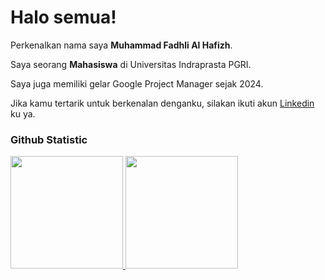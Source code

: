 # Halo semua! 

Perkenalkan nama saya **Muhammad Fadhli Al Hafizh**.<br>

Saya seorang **Mahasiswa** di Universitas Indraprasta PGRI.<br>

<!-- 
  Saya bertanggung jawab pada kualitas materi iOS dengan dibekali [sertifikasi dari University of Toronto](https://www.coursera.org/account/accomplishments/specialization/CLKJD8XBXJ3M).<br> 
-->

Saya juga memiliki gelar Google Project Manager sejak 2024.<br>

Jika kamu tertarik untuk berkenalan denganku, silakan ikuti akun [Linkedin](www.linkedin.com/in/mfadhlialhafizh) ku ya.

<!-- Contoh -->
### Github Statistic 
<p align="left">
<a href="https://github.com/penuliscode">
  <img height="180em" src="https://github-readme-stats-eight-theta.vercel.app/api?username=penuliscode&show_icons=true&theme=algolia&include_all_commits=true&count_private=true"/>
  <img height="180em" src="https://github-readme-stats-eight-theta.vercel.app/api/top-langs/?username=penuliscode&layout=compact&layout=compact&theme=algolia"/>
</a>
</p>
